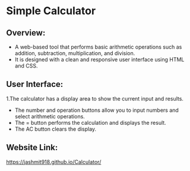 # Simple Calculator

## Overview:
- A web-based tool that performs basic arithmetic operations such as addition, subtraction, multiplication, and division.
- It is designed with a clean and responsive user interface using HTML and CSS.

## User Interface:
1.The calculator has a display area to show the current input and results.
- The number and operation buttons allow you to input numbers and select arithmetic operations.
- The = button performs the calculation and displays the result.
- The AC button clears the display.

## Website Link:
https://jashmit918.github.io/Calculator/
